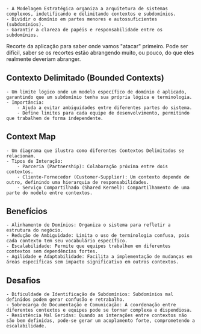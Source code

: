 	- A Modelagem Estratégica organiza a arquitetura de sistemas complexos, indetificando e delimitando contextos e subdomínios. 
	- Dividir o domínio em partes menores e autossuficientes (subdomínios).
	- Garantir a clareza de papéis e responsabilidade entre os subdomínios.

Recorte da aplicação para saber onde vamos "atacar" primeiro.
Pode ser difícil, saber se os recortes estão abrangendo muito, ou pouco, do que eles realmente deveriam abranger.

## Contexto Delimitado (Bounded Contexts)
	- Um limite lógico onde um modelo específico de domínio é aplicado, garantindo que um subdomínio tenha sua própria lógica e terminologia.
	- Importância:
		- Ajuda a evitar ambiguidades entre diferentes partes do sistema.
		- Define limites para cada equipe de desenvolvimento, permitindo que trabalhem de forma independente.

## Context Map
	- Um diagrama que ilustra como diferentes Contextos Delimitados se relacionam.
	- Tipos de Interação:
		- Parceria (Partnership): Colaboração próxima entre dois contextos.
		- Cliente-Fornecedor (Customer-Supplier): Um contexto depende de outro, definindo uma hierarquia de responsabilidades.
		- Serviço Compartilhado (Shared Kernel): Compartilhamento de uma parte do modelo entre contextos.

## Benefícios
	- Alinhamento de Domínios: Organiza o sistema para refletir a estrutura do negócio.
	- Redução de Ambiguidade: Limita o uso de terminologia confusa, pois cada contexto tem seu vocabulário específico.
	- Escalabilidade: Permite que equipes trabalhem em diferentes contextos sem dependências fortes.
	- Agilidade e Adaptabilidade: Facilita a implementação de mudanças em áreas específicas sem impacto significativo em outros contextos.

## Desafios
	- Dificuldade de Identificação de Subdomínios: Subdomínios mal definidos podem gerar confusão e retrabalho.
	- Sobrecarga de Documentação e Comunicação: A coordenação entre diferentes contextos e equipes pode se tornar complexa e dispendiosa.
	- Resistência Mal Geridas: Quando as interações entre contextos não são bem definidas, pode-se gerar um acoplamento forte, comprometendo a escalabilidade.